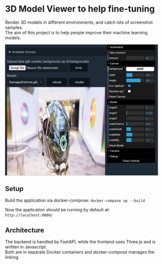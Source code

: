 # 3D Model Viewer to help fine-tuning


Render 3D models in different environments, and catch lots of screenshot samples.  
The aim of this project is to help people improve their machine learning models.  


![alt text](screen.png "Title")

## Setup


Build the application via docker-compose:
`docker-compose up --build`

Now the application should be running by default at:
`http://localhost:8000/`


## Architecture

The backend is handled by FastAPI, while the frontend uses Three.js and is written in Javascript.  
Both are in separate Docker containers and docker-compose manages the linking.
